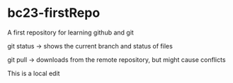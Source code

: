 # bc23-firstRepo
A first repository for learning github and git

git status -> shows the current branch and status of files

git pull -> downloads from the remote repository, but might cause conflicts

This is a local edit